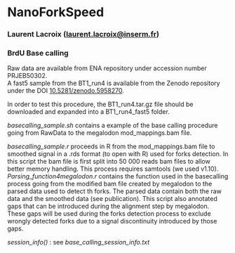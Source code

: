 # NanoForkSpeed
### Laurent Lacroix (laurent.lacroix@inserm.fr)
### BrdU Base calling

Raw data are available from ENA repository under accession number PRJEB50302.  
A fast5 sample  from the BT1_run4 is available from the Zenodo repository under the DOI [10.5281/zenodo.5958270](https://doi.org/10.5281/zenodo.5958270).  

In order to test this procedure, the BT1_run4.tar.gz file should be downloaded and expanded into a BT1_run4_fast5 folder.  

*basecalling_sample.sh* contains a example of the base calling procedure going from RawData to the megalodon mod_mappings.bam file.  

*basecalling_sample.r* proceeds in R from the mod_mappings.bam file to smoothed signal in a .rds format (to open with R) used for forks detection. In this script the bam file is first split into 50 000 reads bam files to allow better memory handling. This process requires samtools (we used v1.10).  
*Parsing_function4megalodon.r* contains the function used in the basecalling process going from the modified bam file created by megalodon to the parsed data used to detect th forks. The parsed data contain both the raw data and the smoothed data (see publication). This script also annotated gaps that can be introduced during the alignment step by megalodon. These gaps will be used during the forks detection process to exclude wrongly detected forks due to a signal discontinuity introduced by those gaps.      

*session_info()* : see *base_calling_session_info.txt*
